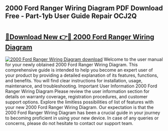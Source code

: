 ## 2000 Ford Ranger Wiring Diagram PDF Download Free - Part-1yb User Guide Repair OCJ2Q

# <h2><a href="http://dfnzzpk.blite.top/?on=2000+Ford+Ranger+Wiring+Diagram">🔗Download New 👉🔴 2000 Ford Ranger Wiring Diagram</a></h2>

[![2000 Ford Ranger Wiring Diagram download](https://i.imgur.com/lujVjoI.png)](http://dfnzzpk.blite.top/?on=2000+Ford+Ranger+Wiring+Diagram)
Welcome to the user manual for your newly obtained 2000 Ford Ranger Wiring Diagram. This comprehensive guide is intended to help you become an expert user of your product by providing a detailed explanation of its features, functions, and benefits. You will find clear instructions for installation, usage, maintenance, and troubleshooting. Important User Information 2000 Ford Ranger Wiring Diagram Please review the user information section for details on warranty coverage, registration procedures, and customer support options. Explore the limitless possibilities of list of features with your new 2000 Ford Ranger Wiring Diagram. Our expectation is that the 2000 Ford Ranger Wiring Diagram has been a crucial guide in your journey to becoming proficient in using your new device. In case of any queries or concerns, please do not hesitate to contact our support team.
